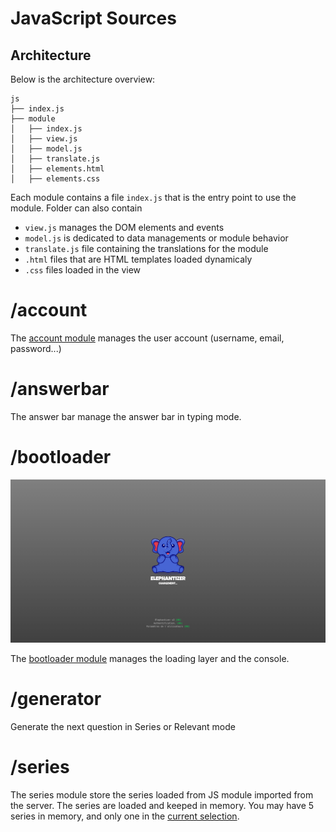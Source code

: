 # JavaScript Sources 

## Architecture

Below is the architecture overview:


```
js
├── index.js
├── module
│   ├── index.js
│   ├── view.js
│   ├── model.js
│   ├── translate.js
│   ├── elements.html
│   ├── elements.css
```

Each module contains a file `index.js` that is the entry point to use the module. Folder can also contain 
* `view.js` manages the DOM elements and events
* `model.js` is dedicated to data managements or module behavior
* `translate.js` file containing the translations for the module
* `.html` files that are HTML templates loaded dynamicaly
* `.css` files loaded in the view


# /account

The [account module](/src/js/account/) manages the user account (username, email, password...)



# /answerbar

The answer bar manage the answer bar in typing mode.



# /bootloader

![Bootloader view](/src/js/bootloader/bootloader.png)

The [bootloader module](/src/js/bootloader/) manages the loading layer and the console. 

 
 
 # /generator

 Generate the next question in Series or Relevant mode


 # /series


The series module store the series loaded from JS module imported from the server. The series are loaded and keeped in memory. You may have 5 series in memory, and only one in the [current selection](/src/js/selection/).